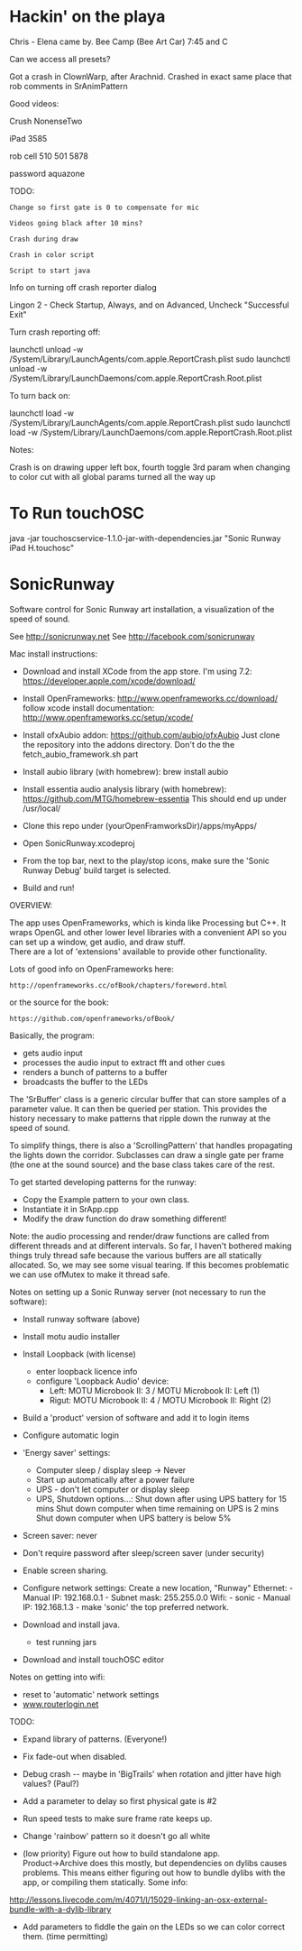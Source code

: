 # Hackin' on the playa

Chris - Elena came by. Bee Camp (Bee Art Car) 7:45 and C

Can we access all presets?

Got a crash in ClownWarp, after Arachnid. Crashed in exact same place that rob comments in SrAnimPattern

Good videos:

Crush
NonenseTwo

iPad
3585

rob cell
510 501 5878

password aquazone

TODO:

    Change so first gate is 0 to compensate for mic

    Videos going black after 10 mins?

    Crash during draw

    Crash in color script

    Script to start java

Info on turning off crash reporter dialog

Lingon 2 - Check Startup, Always, and on Advanced, Uncheck "Successful Exit"

Turn crash reporting off:

launchctl unload -w /System/Library/LaunchAgents/com.apple.ReportCrash.plist
sudo launchctl unload -w /System/Library/LaunchDaemons/com.apple.ReportCrash.Root.plist

To turn back on:

launchctl load -w /System/Library/LaunchAgents/com.apple.ReportCrash.plist
sudo launchctl load -w /System/Library/LaunchDaemons/com.apple.ReportCrash.Root.plist

Notes:

Crash is on drawing upper left box, fourth toggle 3rd param when changing 
to color cut with all global params turned all the way up

# To Run touchOSC
java -jar touchoscservice-1.1.0-jar-with-dependencies.jar "Sonic Runway iPad H.touchosc" 

# SonicRunway

Software control for Sonic Runway art installation, a visualization of the
speed of sound.  

See http://sonicrunway.net
See http://facebook.com/sonicrunway

Mac install instructions:

- Download and install XCode from the app store.  I'm using 7.2:
    https://developer.apple.com/xcode/download/

- Install OpenFrameworks:  http://www.openframeworks.cc/download/
  follow xcode install documentation:  http://www.openframeworks.cc/setup/xcode/

- Install ofxAubio addon:  https://github.com/aubio/ofxAubio
  Just clone the repository into the addons directory.
  Don't do the the fetch_aubio_framework.sh part

- Install aubio library (with homebrew):
   brew install aubio

- Install essentia audio analysis library (with homebrew):
    https://github.com/MTG/homebrew-essentia
    This should end up under /usr/local/

- Clone this repo under (yourOpenFramworksDir)/apps/myApps/

- Open SonicRunway.xcodeproj

- From the top bar, next to the play/stop icons, make sure the 
  'Sonic Runway Debug' build target is selected.

- Build and run! 

OVERVIEW:

The app uses OpenFrameworks, which is kinda like Processing but C++.
It wraps OpenGL and other lower level libraries with a convenient
API so you can set up a window, get audio, and draw stuff.  
There are a lot of 'extensions' available to provide other 
functionality.  

Lots of good info on OpenFrameworks here:

    http://openframeworks.cc/ofBook/chapters/foreword.html

or the source for the book:

    https://github.com/openframeworks/ofBook/

Basically, the program:
  - gets audio input
  - processes the audio input to extract fft and other cues
  - renders a bunch of patterns to a buffer
  - broadcasts the buffer to the LEDs

The 'SrBuffer' class is a generic circular buffer that can store
samples of a parameter value.  It can then be queried per station.
This provides the history necessary to make patterns that ripple
down the runway at the speed of sound.  

To simplify things, there is also a 'ScrollingPattern' that handles
propagating the lights down the corridor.  Subclasses can draw a single
gate per frame (the one at the sound source) and the base class takes
care of the rest.

To get started developing patterns for the runway: 
  - Copy the Example pattern to your own class.  
  - Instantiate it in SrApp.cpp
  - Modify the draw function do draw something different!

Note: the audio processing and render/draw
functions are called from different threads and at different 
intervals.  So far, I haven't bothered making things truly 
thread safe because the various buffers are all statically 
allocated. So, we may see some visual tearing.  If this becomes 
problematic we can use ofMutex to make it thread safe.

Notes on setting up a Sonic Runway server (not necessary to run the software):

- Install runway software (above)

- Install motu audio installer 

- Install Loopback (with license)
    - enter loopback licence info
    - configure 'Loopback Audio' device:
       - Left:  MOTU Microbook II: 3 / MOTU Microbook II: Left (1)
       - Rigut: MOTU Microbook II: 4 / MOTU Microbook II: Right (2)

- Build a 'product' version of software and add it to login items

- Configure automatic login

- 'Energy saver' settings:
    - Computer sleep / display sleep -> Never
    - Start up automatically after a power failure
    - UPS - don't let computer or display sleep
    - UPS, Shutdown options...:
        Shut down after using UPS battery for 15 mins
        Shut down computer when time remaining on UPS is 2 mins
        Shut down computer when UPS battery is below 5%

- Screen saver:  never

- Don't require password after sleep/screen saver (under security)

- Enable screen sharing.

- Configure network settings:
   Create a new location, "Runway"
   Ethernet:
      - Manual IP:  192.168.0.1
      - Subnet mask:  255.255.0.0
   Wifi:
      - sonic
      - Manual IP:  192.168.1.3
      - make 'sonic' the top preferred network.

- Download and install java.
    - test running jars

- Download and install touchOSC editor

Notes on getting into wifi:
   - reset to 'automatic' network settings
   - www.routerlogin.net

TODO:

- Expand library of patterns. (Everyone!)

- Fix fade-out when disabled.

- Debug crash -- maybe in 'BigTrails' when rotation and jitter
  have high values?  (Paul?)

- Add a parameter to delay so first physical gate is #2

- Run speed tests to make sure frame rate keeps up.

- Change 'rainbow' pattern so it doesn't go all white

- (low priority) Figure out how to build standalone app.  
  Product->Archive does this mostly,
  but dependencies on dylibs causes problems.  This means either figuring out
  how to bundle dylibs with the app, or compiling them statically.  Some info:

http://lessons.livecode.com/m/4071/l/15029-linking-an-osx-external-bundle-with-a-dylib-library

- Add parameters to fiddle the gain on the LEDs so we can color 
  correct them.  (time permitting)


